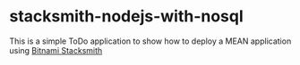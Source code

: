# stacksmith-nodejs-with-nosql
This is a simple ToDo application to show how to deploy a MEAN application using [Bitnami Stacksmith](https://stacksmith.bitnami.com)
